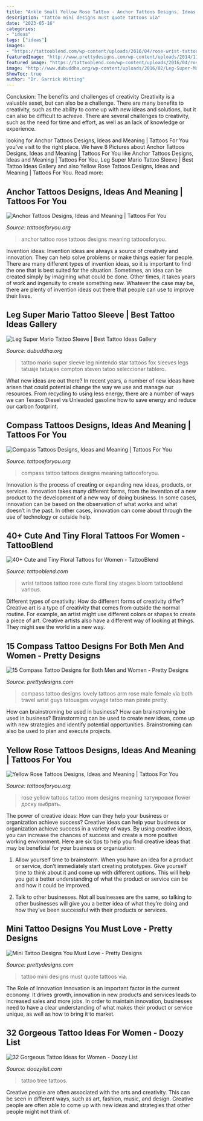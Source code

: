 ```yaml
---
title: "Ankle Small Yellow Rose Tattoo - Anchor Tattoos Designs, Ideas And Meaning"
description: "Tattoo mini designs must quote tattoos via"
date: "2023-05-16"
categories:
- "ideas"
tags: ["ideas"]
images:
- "https://tattooblend.com/wp-content/uploads/2016/04/rose-wrist-tattoo.jpg"
featuredImage: "http://www.prettydesigns.com/wp-content/uploads/2014/11/Quote-Tattoo.jpg"
featured_image: "https://tattooblend.com/wp-content/uploads/2016/04/rose-wrist-tattoo.jpg"
image: "http://www.dubuddha.org/wp-content/uploads/2016/02/Leg-Super-Mario-Tattoo-Sleeve-by-Steven-Compton.jpg"
ShowToc: true
author: "Dr. Garrick Witting"
---
```



Conclusion: The benefits and challenges of creativity
Creativity is a valuable asset, but can also be a challenge. There are many benefits to creativity, such as the ability to come up with new ideas and solutions, but it can also be difficult to achieve. There are several challenges to creativity, such as the need for time and effort, as well as an lack of knowledge or experience.

	

		
looking for Anchor Tattoos Designs, Ideas and Meaning | Tattoos For You you've visit to the right place. We have 8 Pictures about Anchor Tattoos Designs, Ideas and Meaning | Tattoos For You like Anchor Tattoos Designs, Ideas and Meaning | Tattoos For You, Leg Super Mario Tattoo Sleeve | Best Tattoo Ideas Gallery and also Yellow Rose Tattoos Designs, Ideas and Meaning | Tattoos For You. Read more:
		
    
## Anchor Tattoos Designs, Ideas And Meaning | Tattoos For You

<img loading=lazy src="http://www.tattoosforyou.org/wp-content/uploads/2013/09/Anchor-and-Rose-Tattoo.jpg" onerror="this.onerror=null;this.src='https://tse2.mm.bing.net/th?id=OIP.8vzc0fsPFPd2oRU00qDiFQHaKK&amp;pid=15.1';" alt="Anchor Tattoos Designs, Ideas and Meaning | Tattoos For You">

_Source: tattoosforyou.org_

>anchor tattoo rose tattoos designs meaning tattoosforyou. 

	

Invention ideas:
Invention ideas are always a source of creativity and innovation. They can help solve problems or make things easier for people. There are many different types of invention ideas, so it is important to find the one that is best suited for the situation. Sometimes, an idea can be created simply by imagining what could be done. Other times, it takes years of work and ingenuity to create something new. Whatever the case may be, there are plenty of invention ideas out there that people can use to improve their lives.

    
## Leg Super Mario Tattoo Sleeve | Best Tattoo Ideas Gallery

<img loading=lazy src="http://www.dubuddha.org/wp-content/uploads/2016/02/Leg-Super-Mario-Tattoo-Sleeve-by-Steven-Compton.jpg" onerror="this.onerror=null;this.src='https://tse1.mm.bing.net/th?id=OIP.bP4ymGPOSCJrk93DP5zuPwHaIr&amp;pid=15.1';" alt="Leg Super Mario Tattoo Sleeve | Best Tattoo Ideas Gallery">

_Source: dubuddha.org_

>tattoo mario super sleeve leg nintendo star tattoos fox sleeves legs tatuaje tatuajes compton steven tatoo seleccionar tablero. 

	

What new ideas are out there?
In recent years, a number of new ideas have arisen that could potential change the way we use and manage our resources. From recycling to using less energy, there are a number of ways we can Texaco Diesel vs Unleaded gasoline how to save energy and reduce our carbon footprint.

    
## Compass Tattoos Designs, Ideas And Meaning | Tattoos For You

<img loading=lazy src="https://www.tattoosforyou.org/wp-content/uploads/2013/09/Girl-Compass-Tattoo.jpg" onerror="this.onerror=null;this.src='https://tse4.mm.bing.net/th?id=OIP.kD0IFe2cHyVKG6QqZN9xrgHaJ4&amp;pid=15.1';" alt="Compass Tattoos Designs, Ideas and Meaning | Tattoos For You">

_Source: tattoosforyou.org_

>compass tattoo tattoos designs meaning tattoosforyou. 

	

Innovation is the process of creating or expanding new ideas, products, or services. Innovation takes many different forms, from the invention of a new product to the development of a new way of doing business. In some cases, innovation can be based on the observation of what works and what doesn’t in the past. In other cases, innovation can come about through the use of technology or outside help.

    
## 40+ Cute And Tiny Floral Tattoos For Women - TattooBlend

<img loading=lazy src="https://tattooblend.com/wp-content/uploads/2016/04/rose-wrist-tattoo.jpg" onerror="this.onerror=null;this.src='https://tse1.mm.bing.net/th?id=OIP.0juul-vRERqoYhKw-Kj-2QHaHa&amp;pid=15.1';" alt="40+ Cute and Tiny Floral Tattoos for Women - TattooBlend">

_Source: tattooblend.com_

>wrist tattoos tattoo rose cute floral tiny stages bloom tattooblend various. 

	

Different types of creativity: How do different forms of creativity differ?
Creative art is a type of creativity that comes from outside the normal routine. For example, an artist might use different colors or shapes to create a piece of art. Creative artists also have a different way of looking at things. They might see the world in a new way.

    
## 15 Compass Tattoo Designs For Both Men And Women - Pretty Designs

<img loading=lazy src="http://www.prettydesigns.com/wp-content/uploads/2014/10/Lovely-Compass-Tattoo-for-Men.jpg" onerror="this.onerror=null;this.src='https://tse4.mm.bing.net/th?id=OIP.nUkE82mBSB39hACUSEWakwHaLH&amp;pid=15.1';" alt="15 Compass Tattoo Designs for Both Men and Women - Pretty Designs">

_Source: prettydesigns.com_

>compass tattoo designs lovely tattoos arm rose male female via both travel wrist guys tatouages voyage tatoo man pirate pretty. 

	

How can brainstroming be used in business?
How can brainstroming be used in business? Brainstorming can be used to create new ideas, come up with new strategies and identify potential opportunities. Brainstroming can also be used to plan and execute projects.

    
## Yellow Rose Tattoos Designs, Ideas And Meaning | Tattoos For You

<img loading=lazy src="https://www.tattoosforyou.org/wp-content/uploads/2016/05/Yellow-Rose-Tattoos-for-Mom.jpg" onerror="this.onerror=null;this.src='https://tse4.mm.bing.net/th?id=OIP.G4KBm27mZUP3xkpObD0i7AHaHa&amp;pid=15.1';" alt="Yellow Rose Tattoos Designs, Ideas and Meaning | Tattoos For You">

_Source: tattoosforyou.org_

>rose yellow tattoos tattoo mom designs meaning татуировки flower доску выбрать. 

	

The power of creative ideas: How can they help your business or organization achieve success?
Creative ideas can help your business or organization achieve success in a variety of ways. By using creative ideas, you can increase the chances of success and create a more positive working environment. Here are six tips to help you find creative ideas that may be beneficial for your business or organization:
1. Allow yourself time to brainstorm. When you have an idea for a product or service, don’t immediately start creating prototypes. Give yourself time to think about it and come up with different options. This will help you get a better understanding of what the product or service can be and how it could be improved.

2. Talk to other businesses. Not all businesses are the same, so talking to other businesses will give you a better idea of what they’re doing and how they’ve been successful with their products or services.

    
## Mini Tattoo Designs You Must Love - Pretty Designs

<img loading=lazy src="http://www.prettydesigns.com/wp-content/uploads/2014/11/Quote-Tattoo.jpg" onerror="this.onerror=null;this.src='https://tse2.mm.bing.net/th?id=OIP.joqMmQcjT7G-zhHkp6uBzQHaKq&amp;pid=15.1';" alt="Mini Tattoo Designs You Must Love - Pretty Designs">

_Source: prettydesigns.com_

>tattoo mini designs must quote tattoos via. 

	

The Role of Innovation
Innovation is an important factor in the current economy. It drives growth, innovation in new products and services leads to increased sales and more jobs. In order to maintain innovation, businesses need to have a clear understanding of what makes their product or service unique, as well as how to bring it to market.

    
## 32 Gorgeous Tattoo Ideas For Women - Doozy List

<img loading=lazy src="http://www.doozylist.com/wp-content/uploads/2017/08/Tree-Tattoo.jpg" onerror="this.onerror=null;this.src='https://tse2.mm.bing.net/th?id=OIP.DWZ-JTR_9Qv1WwStq7GU8gHaL0&amp;pid=15.1';" alt="32 Gorgeous Tattoo Ideas for Women - Doozy List">

_Source: doozylist.com_

>tattoo tree tattoos. 

	

Creative people are often associated with the arts and creativity. This can be seen in different ways, such as art, fashion, music, and design. Creative people are often able to come up with new ideas and strategies that other people might not think of.

